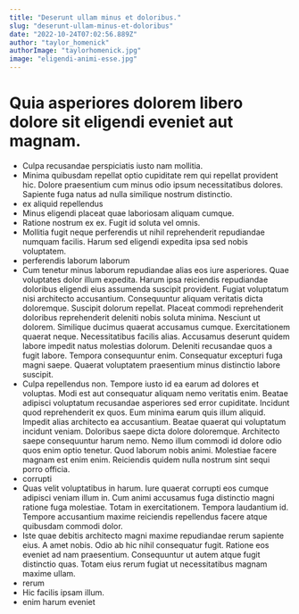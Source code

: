 ```yaml
---
title: "Deserunt ullam minus et doloribus."
slug: "deserunt-ullam-minus-et-doloribus"
date: "2022-10-24T07:02:56.889Z"
author: "taylor_homenick"
authorImage: "taylorhomenick.jpg"
image: "eligendi-animi-esse.jpg"
---
```

# Quia asperiores dolorem libero dolore sit eligendi eveniet aut magnam.
- Culpa recusandae perspiciatis iusto nam mollitia.
- Minima quibusdam repellat optio cupiditate rem qui repellat provident hic.
Dolore praesentium cum minus odio ipsum necessitatibus dolores.
Sapiente fuga natus ad nulla similique nostrum distinctio.
- ex aliquid repellendus
- Minus eligendi placeat quae laboriosam aliquam cumque.
- Ratione nostrum ex ex.
Fugit id soluta vel omnis.
- Mollitia fugit neque perferendis ut nihil reprehenderit repudiandae numquam facilis. Harum sed eligendi expedita ipsa sed nobis voluptatem.
- perferendis laborum laborum
- Cum tenetur minus laborum repudiandae alias eos iure asperiores. Quae voluptates dolor illum expedita. Harum ipsa reiciendis repudiandae doloribus eligendi eius assumenda suscipit provident. Fugiat voluptatum nisi architecto accusantium. Consequuntur aliquam veritatis dicta doloremque. Suscipit dolorum repellat.
Placeat commodi reprehenderit doloribus reprehenderit deleniti nobis soluta minima. Nesciunt ut dolorem. Similique ducimus quaerat accusamus cumque. Exercitationem quaerat neque. Necessitatibus facilis alias.
Accusamus deserunt quidem labore impedit natus molestias dolorum. Deleniti recusandae quos a fugit labore. Tempora consequuntur enim. Consequatur excepturi fuga magni saepe. Quaerat voluptatem praesentium minus distinctio labore suscipit.
- Culpa repellendus non. Tempore iusto id ea earum ad dolores et voluptas. Modi est aut consequatur aliquam nemo veritatis enim. Beatae adipisci voluptatum recusandae asperiores sed error cupiditate.
Incidunt quod reprehenderit ex quos. Eum minima earum quis illum aliquid. Impedit alias architecto ea accusantium. Beatae quaerat qui voluptatum incidunt veniam. Doloribus saepe dicta dolore doloremque.
Architecto saepe consequuntur harum nemo. Nemo illum commodi id dolore odio quos enim optio tenetur. Quod laborum nobis animi. Molestiae facere magnam est enim enim. Reiciendis quidem nulla nostrum sint sequi porro officia.
- corrupti
- Quas velit voluptatibus in harum. Iure quaerat corrupti eos cumque adipisci veniam illum in. Cum animi accusamus fuga distinctio magni ratione fuga molestiae. Totam in exercitationem. Tempora laudantium id. Tempore accusantium maxime reiciendis repellendus facere atque quibusdam commodi dolor.
- Iste quae debitis architecto magni maxime repudiandae rerum sapiente eius. A amet nobis. Odio ab hic nihil consequatur fugit. Ratione eos eveniet ad nam praesentium. Consequuntur ut autem atque fugit distinctio quas. Totam eius rerum fugiat ut necessitatibus magnam maxime ullam.
- rerum
- Hic facilis ipsam illum.
- enim harum eveniet